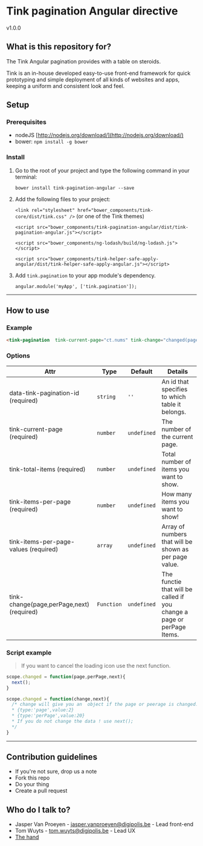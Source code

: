 # Tink pagination Angular directive

v1.0.0

## What is this repository for?

The Tink Angular pagination provides with a table on steroids.

Tink is an in-house developed easy-to-use front-end framework for quick prototyping and simple deployment of all kinds of websites and apps, keeping a uniform and consistent look and feel.

## Setup

### Prerequisites

* nodeJS [http://nodejs.org/download/](http://nodejs.org/download/)
* bower: `npm install -g bower`

### Install

1. Go to the root of your project and type the following command in your terminal:

   `bower install tink-pagination-angular --save`

2. Add the following files to your project:

   `<link rel="stylesheet" href="bower_components/tink-core/dist/tink.css" />` (or one of the Tink themes)

   `<script src="bower_components/tink-pagination-angular/dist/tink-pagination-angular.js"></script>`

   `<script src="bower_components/ng-lodash/build/ng-lodash.js"></script>`

   `<script src="bower_components/tink-helper-safe-apply-angular/dist/tink-helper-safe-apply-angular.js"></script>`


3. Add `tink.pagination` to your app module's dependency.

   `angular.module('myApp', ['tink.pagination']);`



----------



## How to use

### Example

```html
<tink-pagination  tink-current-page="ct.nums" tink-change="changed(page,perPage,next)" tink-total-items="ct.totalitems" tink-items-per-page="ct.numpp"></tink-pagination>
```

### Options

Attr | Type | Default | Details
--- | --- | --- | ---
data-tink-pagination-id (required) | `string` | `''` | An id that specifies to which table it belongs.
tink-current-page (required) | `number` | `undefined` | The number of the current page.
tink-total-items (required) | `number` | `undefined` | Total number of items you want to show.
tink-items-per-page (required) | `number` | `undefined` | How many items you want to show!
tink-items-per-page-values (required) | `array` | `undefined` | Array of numbers that will be shown as per page value.
tink-change(page,perPage,next) (required) | `Function` | `undefined` | The functie that will be called if you change a page or perPage Items.


### Script example

> If you want to cancel the loading icon use the next function.

```javascript
scope.changed = function(page,perPage,next){
  next();
}
```

```javascript
scope.changed = function(change,next){
  /* change will give you an  object if the page or peerage is changed.
  * {type:'page',value:2}
  * {type:'perPage',value:20}
  * If you do not change the data ! use next();
  */
}
```

----------


## Contribution guidelines

* If you're not sure, drop us a note
* Fork this repo
* Do your thing
* Create a pull request

## Who do I talk to?

* Jasper Van Proeyen - jasper.vanproeyen@digipolis.be - Lead front-end
* Tom Wuyts - tom.wuyts@digipolis.be - Lead UX
* [The hand](https://www.youtube.com/watch?v=_O-QqC9yM28)
